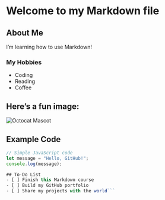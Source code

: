 # Welcome to my Markdown file

## About Me
I’m learning how to use Markdown!

### My Hobbies
- Coding
- Reading
- Coffee

## Here’s a fun image:
![Octocat Mascot](https://octodex.github.com/images/yaktocat.png)

## Example Code
```javascript
// Simple JavaScript code
let message = "Hello, GitHub!";
console.log(message);

## To-Do List
- [ ] Finish this Markdown course
- [ ] Build my GitHub portfolio
- [ ] Share my projects with the world```
